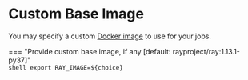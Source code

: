 # Custom Base Image

You may specify a custom [Docker image](https://docs.docker.com/engine/reference/commandline/image/) to use for your jobs.

<!-- this will override the default ray image choice in ml/ray/run -->
=== "Provide custom base image, if any [default: rayproject/ray:1.13.1-py37]"    
    ```shell
    export RAY_IMAGE=${choice}
    ```
